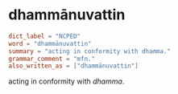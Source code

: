 # dhammānuvattin

``` toml
dict_label = "NCPED"
word = "dhammānuvattin"
summary = "acting in conformity with dhamma."
grammar_comment = "mfn."
also_written_as = ["dhammānuvattin"]
```

acting in conformity with *dhamma*.

